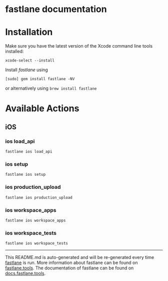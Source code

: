 fastlane documentation
================
# Installation

Make sure you have the latest version of the Xcode command line tools installed:

```
xcode-select --install
```

Install _fastlane_ using
```
[sudo] gem install fastlane -NV
```
or alternatively using `brew install fastlane`

# Available Actions
## iOS
### ios load_api
```
fastlane ios load_api
```

### ios setup
```
fastlane ios setup
```

### ios production_upload
```
fastlane ios production_upload
```

### ios workspace_apps
```
fastlane ios workspace_apps
```

### ios workspace_tests
```
fastlane ios workspace_tests
```


----

This README.md is auto-generated and will be re-generated every time [fastlane](https://fastlane.tools) is run.
More information about fastlane can be found on [fastlane.tools](https://fastlane.tools).
The documentation of fastlane can be found on [docs.fastlane.tools](https://docs.fastlane.tools).
